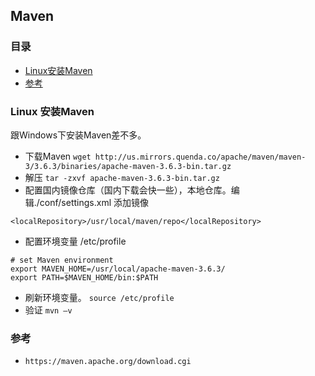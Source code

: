 ## Maven

### 目录
* [Linux安装Maven](#Linux-安装Maven)
* [参考](#参考)

### Linux 安装Maven
跟Windows下安装Maven差不多。

* 下载Maven
`wget http://us.mirrors.quenda.co/apache/maven/maven-3/3.6.3/binaries/apache-maven-3.6.3-bin.tar.gz`
* 解压
`tar -zxvf apache-maven-3.6.3-bin.tar.gz`
* 配置国内镜像仓库（国内下载会快一些），本地仓库。编辑./conf/settings.xml 添加镜像
```text
<localRepository>/usr/local/maven/repo</localRepository>
```
* 配置环境变量 /etc/profile
```text
# set Maven environment
export MAVEN_HOME=/usr/local/apache-maven-3.6.3/
export PATH=$MAVEN_HOME/bin:$PATH
```
* 刷新环境变量。 `source /etc/profile`
* 验证 `mvn –v`

### 参考
* `https://maven.apache.org/download.cgi`
